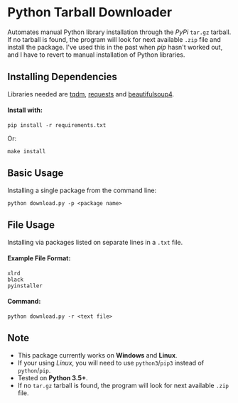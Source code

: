 # Python Tarball Downloader

Automates manual Python library installation through the *PyPi* `tar.gz` tarball. If no tarball is found, the program will look for next available `.zip` file and install the package. I've used this in the past when *pip* hasn't worked out, and I have to revert to manual installation of Python libraries.

## Installing Dependencies

Libraries needed are [tqdm](https://pypi.org/project/tqdm/4.28.1/), [requests](https://pypi.org/project/requests/2.20.1/) and [beautifulsoup4](https://pypi.org/project/beautifulsoup4/4.6.3/).

#### Install with:

`pip install -r requirements.txt`

Or:

`make install`

## Basic Usage

Installing a single package from the command line:

`python download.py -p <package name>`

## File Usage

Installing via packages listed on separate lines in a `.txt` file. 

#### Example File Format:

```
xlrd
black
pyinstaller
```

#### Command:

`python download.py -r <text file>`

## Note
* This package currently works on **Windows** and **Linux**.
* If your using *Linux*, you will need to use `python3`/`pip3` instead of `python`/`pip`. 
* Tested on **Python 3.5+**.
* If no `tar.gz` tarball is found, the program will look for next available `.zip` file.